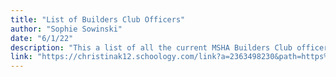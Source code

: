 ```yaml
---
title: "List of Builders Club Officers"
author: "Sophie Sowinski"
date: "6/1/22"
description: "This a list of all the current MSHA Builders Club officers. Please click the button below to access them."
link: "https://christinak12.schoology.com/link?a=2363498230&path=https%3A%2F%2Fdocs.google.com%2Fdocument%2Fd%2F1XfCPUE__YCA2jGpqakem-MGTd_9xwupgioDsDVAyVJA%2Fedit%3Fusp%3Dsharing"
---
```

